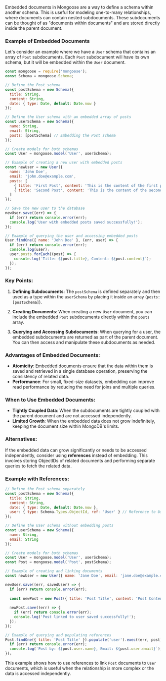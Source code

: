 Embedded documents in Mongoose are a way to define a schema within another schema. This is useful for modeling one-to-many relationships, where documents can contain nested subdocuments. These subdocuments can be thought of as "documents within documents" and are stored directly inside the parent document.

### Example of Embedded Documents

Let's consider an example where we have a `User` schema that contains an array of `Post` subdocuments. Each `Post` subdocument will have its own schema, but it will be embedded within the `User` document.

```javascript
const mongoose = require('mongoose');
const Schema = mongoose.Schema;

// Define the Post schema
const postSchema = new Schema({
  title: String,
  content: String,
  date: { type: Date, default: Date.now }
});

// Define the User schema with an embedded array of posts
const userSchema = new Schema({
  name: String,
  email: String,
  posts: [postSchema] // Embedding the Post schema
});

// Create models for both schemas
const User = mongoose.model('User', userSchema);

// Example of creating a new user with embedded posts
const newUser = new User({
  name: 'John Doe',
  email: 'john.doe@example.com',
  posts: [
    { title: 'First Post', content: 'This is the content of the first post' },
    { title: 'Second Post', content: 'This is the content of the second post' }
  ]
});

// Save the new user to the database
newUser.save((err) => {
  if (err) return console.error(err);
  console.log('User with embedded posts saved successfully!');
});

// Example of querying the user and accessing embedded posts
User.findOne({ name: 'John Doe' }, (err, user) => {
  if (err) return console.error(err);
  console.log(user);
  user.posts.forEach((post) => {
    console.log(`Title: ${post.title}, Content: ${post.content}`);
  });
});
```

### Key Points:

1. **Defining Subdocuments**: The `postSchema` is defined separately and then used as a type within the `userSchema` by placing it inside an array (`posts: [postSchema]`).

2. **Creating Documents**: When creating a new `User` document, you can include the embedded `Post` subdocuments directly within the `posts` array.

3. **Querying and Accessing Subdocuments**: When querying for a user, the embedded subdocuments are returned as part of the parent document. You can then access and manipulate these subdocuments as needed.

### Advantages of Embedded Documents:

- **Atomicity**: Embedded documents ensure that the data within them is saved and retrieved in a single database operation, preserving the consistency of related data.
- **Performance**: For small, fixed-size datasets, embedding can improve read performance by reducing the need for joins and multiple queries.

### When to Use Embedded Documents:

- **Tightly Coupled Data**: When the subdocuments are tightly coupled with the parent document and are not accessed independently.
- **Limited Growth**: When the embedded data does not grow indefinitely, keeping the document size within MongoDB's limits.

### Alternatives:

If the embedded data can grow significantly or needs to be accessed independently, consider using **references** instead of embedding. This involves storing ObjectIDs of related documents and performing separate queries to fetch the related data.

### Example with References:

```javascript
// Define the Post schema separately
const postSchema = new Schema({
  title: String,
  content: String,
  date: { type: Date, default: Date.now },
  user: { type: Schema.Types.ObjectId, ref: 'User' } // Reference to User
});

// Define the User schema without embedding posts
const userSchema = new Schema({
  name: String,
  email: String
});

// Create models for both schemas
const User = mongoose.model('User', userSchema);
const Post = mongoose.model('Post', postSchema);

// Example of creating and linking documents
const newUser = new User({ name: 'Jane Doe', email: 'jane.doe@example.com' });

newUser.save((err, savedUser) => {
  if (err) return console.error(err);
  
  const newPost = new Post({ title: 'Post Title', content: 'Post Content', user: savedUser._id });
  
  newPost.save((err) => {
    if (err) return console.error(err);
    console.log('Post linked to user saved successfully!');
  });
});

// Example of querying and populating references
Post.findOne({ title: 'Post Title' }).populate('user').exec((err, post) => {
  if (err) return console.error(err);
  console.log(`Post by: ${post.user.name}, Email: ${post.user.email}`);
});
```

This example shows how to use references to link `Post` documents to `User` documents, which is useful when the relationship is more complex or the data is accessed independently.